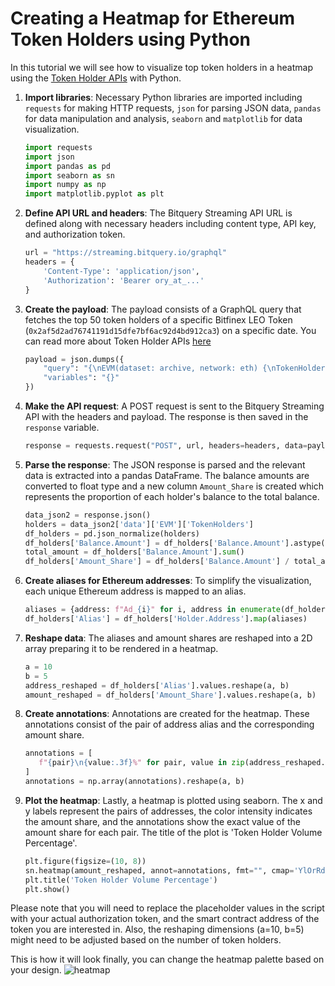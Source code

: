# Creating a Heatmap for Ethereum Token Holders using Python

In this tutorial we will see how to visualize top token holders in a heatmap using the [Token Holder APIs](https://docs.bitquery.io/docs/examples/token-holders/token-holder-api/) with Python.

1. **Import libraries**: Necessary Python libraries are imported including `requests` for making HTTP requests, `json` for parsing JSON data, `pandas` for data manipulation and analysis, `seaborn` and `matplotlib` for data visualization.

   ```python
   import requests
   import json
   import pandas as pd
   import seaborn as sn
   import numpy as np
   import matplotlib.pyplot as plt
   ```

2. **Define API URL and headers**: The Bitquery Streaming API URL is defined along with necessary headers including content type, API key, and authorization token.

   ```python
   url = "https://streaming.bitquery.io/graphql"
   headers = {
       'Content-Type': 'application/json',
       'Authorization': 'Bearer ory_at_...'
   }
   ```

3. **Create the payload**: The payload consists of a GraphQL query that fetches the top 50 token holders of a specific Bitfinex LEO Token (`0x2af5d2ad76741191d15dfe7bf6ac92d4bd912ca3`) on a specific date. You can read more about Token Holder APIs [here](https://docs.bitquery.io/docs/examples/token-holders/token-holder-api/)

   ```python
   payload = json.dumps({
       "query": "{\nEVM(dataset: archive, network: eth) {\nTokenHolders(\ndate: \"2024-02-01\"\ntokenSmartContract: \"0x2af5d2ad76741191d15dfe7bf6ac92d4bd912ca3\"\nlimit: {count: 50}\norderBy: {descending: Balance_Amount}\n) {\nHolder {\nAddress\n}\nBalance {\nAmount\n}\n}\n}\n}\n",
       "variables": "{}"
   })
   ```

4. **Make the API request**: A POST request is sent to the Bitquery Streaming API with the headers and payload. The response is then saved in the `response` variable.

   ```python
   response = requests.request("POST", url, headers=headers, data=payload)
   ```

5. **Parse the response**: The JSON response is parsed and the relevant data is extracted into a pandas DataFrame. The balance amounts are converted to float type and a new column `Amount_Share` is created which represents the proportion of each holder's balance to the total balance.

   ```python
   data_json2 = response.json()
   holders = data_json2['data']['EVM']['TokenHolders']
   df_holders = pd.json_normalize(holders)
   df_holders['Balance.Amount'] = df_holders['Balance.Amount'].astype(float)
   total_amount = df_holders['Balance.Amount'].sum()
   df_holders['Amount_Share'] = df_holders['Balance.Amount'] / total_amount * 100
   ```

6. **Create aliases for Ethereum addresses**: To simplify the visualization, each unique Ethereum address is mapped to an alias.

   ```python
   aliases = {address: f"Ad_{i}" for i, address in enumerate(df_holders['Holder.Address'].unique())}
   df_holders['Alias'] = df_holders['Holder.Address'].map(aliases)
   ```

7. **Reshape data**: The aliases and amount shares are reshaped into a 2D array preparing it to be rendered in a heatmap.

   ```python
   a = 10
   b = 5
   address_reshaped = df_holders['Alias'].values.reshape(a, b)
   amount_reshaped = df_holders['Amount_Share'].values.reshape(a, b)
   ```

8. **Create annotations**: Annotations are created for the heatmap. These annotations consist of the pair of address alias and the corresponding amount share.

   ```python
   annotations = [
      f"{pair}\n{value:.3f}%" for pair, value in zip(address_reshaped.flatten(), amount_reshaped.flatten())
   ]
   annotations = np.array(annotations).reshape(a, b)
   ```

9. **Plot the heatmap**: Lastly, a heatmap is plotted using seaborn. The x and y labels represent the pairs of addresses, the color intensity indicates the amount share, and the annotations show the exact value of the amount share for each pair. The title of the plot is 'Token Holder Volume Percentage'.

   ```python
   plt.figure(figsize=(10, 8))
   sn.heatmap(amount_reshaped, annot=annotations, fmt="", cmap='YlOrRd', cbar_kws={'label': 'Holder Volume %'})
   plt.title('Token Holder Volume Percentage')
   plt.show()
   ```

Please note that you will need to replace the placeholder values in the script with your actual authorization token, and the smart contract address of the token you are interested in. Also, the reshaping dimensions (a=10, b=5) might need to be adjusted based on the number of token holders.

This is how it will look finally, you can change the heatmap palette based on your design.
![heatmap](/img/ApplicationExamples/heatmap.png)
